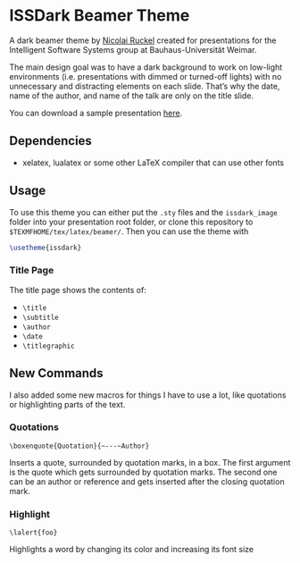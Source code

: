 # ISSDark Beamer Theme
A dark beamer theme by [Nicolai Ruckel](https://github.com/NicolaiRuckel)
created for presentations for the Intelligent Software Systems group at
Bauhaus-Universität Weimar.

The main design goal was to have a dark background to work on low-light
environments (i.e. presentations with dimmed or turned-off lights) with no
unnecessary and distracting elements on each slide. That’s why the date, name of
the author, and name of the talk are only on the title slide.

You can download a sample presentation
[here][sample presentation].

## Dependencies
* xelatex, lualatex or some other LaTeX compiler that can use other fonts

## Usage
To use this theme you can either put the `.sty` files and the `issdark_image`
folder into your presentation root folder, or clone this repository to
`$TEXMFHOME/tex/latex/beamer/`.
Then you can use the theme with

```tex
\usetheme{issdark}
```

### Title Page
The title page shows the contents of:

* `\title`
* `\subtitle`
* `\author`
* `\date`
* `\titlegraphic`

## New Commands
I also added some new macros for things I have to use a lot, like quotations or
highlighting parts of the text.

### Quotations
`\boxenquote{Quotation}{~---~Author}`

Inserts a quote, surrounded by quotation marks, in a box.
The first argument is the quote which gets surrounded by quotation marks.
The second one can be an author or reference and gets inserted after the
closing quotation mark.

### Highlight
`\lalert{foo}`

Highlights a word by changing its color and increasing its font size

[sample presentation]: https://github.com/NicolaiRuckel/issdark-beamer-theme/files/2808243/sample.pdf
